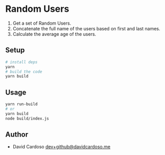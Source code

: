 # Random Users

1. Get a set of Random Users.
2. Concatenate the full name of the users based on first and last names.
3. Calculate the average age of the users.

## Setup

```bash
# install deps
yarn
# build the code
yarn build
```

## Usage

```bash
yarn run-build
# or
yarn build
node build/index.js
```

## Author

- David Cardoso <dev+github@davidcardoso.me>

